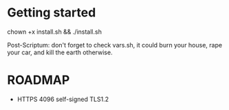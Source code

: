 # Getting started

chown +x install.sh && ./install.sh

Post-Scriptum: don't forget to check vars.sh, it could burn your house, rape your car, and kill the earth otherwise.

# ROADMAP
- HTTPS 4096 self-signed TLS1.2 
